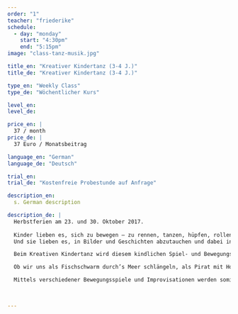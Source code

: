 ```yaml
---
order: "1"
teacher: "friederike"
schedule:
  - day: "monday"
    start: "4:30pm"
    end: "5:15pm"
image: "class-tanz-musik.jpg"

title_en: "Kreativer Kindertanz (3-4 J.)"
title_de: "Kreativer Kindertanz (3-4 J.)"

type_en: "Weekly Class"
type_de: "Wöchentlicher Kurs"

level_en:
level_de:

price_en: |
  37 / month
price_de: |
  37 Euro / Monatsbeitrag  

language_en: "German"
language_de: "Deutsch"

trial_en:
trial_de: "Kostenfreie Probestunde auf Anfrage"

description_en:
  s. German description

description_de: |
  Herbstferien am 23. und 30. Oktober 2017.  
  
  Kinder lieben es, sich zu bewegen – zu rennen, tanzen, hüpfen, rollen.  
  Und sie lieben es, in Bilder und Geschichten abzutauchen und dabei in andere Rollen zu schlüpfen.

  Beim Kreativen Kindertanz wird diesem kindlichen Spiel- und Bewegungsdrang ein Raum gegeben, an dem die Kinder ihren Körper bewusster kennenlernen und erfahren, was sie mit ihm alles ausdrücken, darstellen und erzählen können.  

  Ob wir uns als Fischschwarm durch’s Meer schlängeln, als Pirat mit Holzbein über’s Deck humpeln oder aber als Pusteblume über die Wiese fliegen...  

  Mittels verschiedener Bewegungsspiele und Improvisationen werden somit spielerisch Konzentrationsfähigkeit, Fein- und Grobmotorik, Selbstwahrnehmung, Fantasie und Ausdauer gestärkt. Die Freude an der Bewegung zusammen mit den anderen Kindern ist dabei immer oberstes Prinzip.

  
  
---
```

